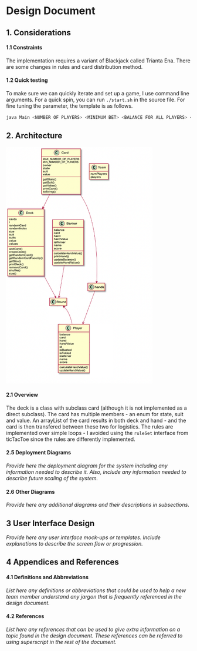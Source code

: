 # Design Document


## 1. Considerations

#### 1.1 Constraints
The implementation requires a variant of Blackjack called Trianta Ena. There are some changes in rules and card distribution method. 

#### 1.2 Quick testing
To make sure we can quickly iterate and set up a game, I use command line arguments. For a quick spin, you can run `./start.sh` in the source file. For fine tuning the parameter, the template is as follows.

```javascript
java Main <NUMBER OF PLAYERS> <MINIMUM BET> <BALANCE FOR ALL PLAYERS> <NAME OF PLAYERS (divided by space)>
```

## 2. Architecture

<img src = "./uml.png"  style="width:400px;"/>

#### 2.1 Overview

The deck is a class with subclass card (although it is not implemented as a direct subclass). The card has multiple members - an enum for state, suit and value. An arrayList of the card results in both deck and hand - and the card is then transfered between these two for logistics. The rules are implemented over simple loops - I avoided using the `ruleSet` interface from ticTacToe since the rules are differently implemented.

#### 2.5 Deployment Diagrams

*Provide here the deployment diagram for the system including any information needed to describe it. Also, include any information needed to describe future scaling of the system.*

#### 2.6 Other Diagrams
*Provide here any additional diagrams and their descriptions in subsections.*

## 3 User Interface Design
*Provide here any user interface mock-ups or templates. Include explanations to describe the screen flow or progression.*

## 4 Appendices and References


#### 4.1 Definitions and Abbreviations
*List here any definitions or abbreviations that could be used to help a new team member understand any jargon that is frequently referenced in the design document.*

#### 4.2 References
*List here any references that can be used to give extra information on a topic found in the design document. These references can be referred to using superscript in the rest of the document.*